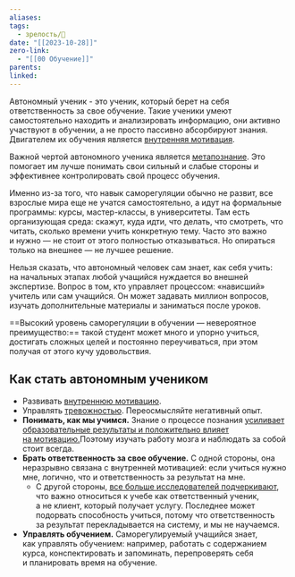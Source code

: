 ```yaml
---
aliases: 
tags:
  - зрелость/🌱
date: "[[2023-10-28]]"
zero-link:
  - "[[00 Обучение]]"
parents: 
linked:
---
```

Автономный ученик - это ученик, который берет на себя ответственность за свое обучение. Такие ученики умеют самостоятельно находить и анализировать информацию, они активно участвуют в обучении, а не просто пассивно абсорбируют знания. Двигателем их обучения является [внутренняя мотивация](Внутренняя%20мотивация.md).

Важной чертой автономного ученика является [метапознание](Метапознание.md). Это помогает им лучше понимать свои сильный и слабые стороны и эффективнее контролировать свой процесс обучения.

Именно из-за того, что навык саморегуляции обычно не развит, все взрослые мира еще не учатся самостоятельно, а идут на формальные программы: курсы, мастер-классы, в университеты. Там есть организующая среда: скажут, куда идти, что делать, что смотреть, что читать, сколько времени учить конкретную тему. Часто это важно и нужно — не стоит от этого полностью отказываться. Но опираться только на внешнее — не лучшее решение.

Нельзя сказать, что автономный человек сам знает, как себя учить: на начальных этапах любой учащийся нуждается во внешней экспертизе. Вопрос в том, кто управляет процессом: «нависший» учитель или сам учащийся. Он может задавать миллион вопросов, изучать дополнительные материалы и заниматься после уроков.

==Высокий уровень саморегуляции в обучении — невероятное преимущество:== такой студент может много и упорно учиться, достигать сложных целей и постоянно переучиваться, при этом получая от этого кучу удовольствия.
## Как стать автономным учеником
- Развивать [внутреннюю мотивацию](Внутренняя%20мотивация.md).
- Управлять [тревожностью](Тревожность.md). Переосмысляйте негативный опыт.
- **Понимать, как мы учимся.** Знание о процессе познания [усиливает образовательные результаты и положительно влияет на мотивацию.](https://doi.org/10.1016/j.tine.2018.07.003)Поэтому изучать работу мозга и наблюдать за собой стоит всегда.
- **Брать ответственность за свое обучение.** С одной стороны, она неразрывно связана с внутренней мотивацией: если учиться нужно мне, логично, что и ответственность за результат на мне.
	- С другой стороны, [все больше исследователей подчеркивают](https://doi.org/10.1080/01425692.2014.893072), что важно относиться к учебе как ответственный ученик, а не клиент, который получает услугу. Последнее может подорвать способность учиться, потому что ответственность за результат перекладывается на систему, и мы не научаемся.
- **Управлять обучением.** Саморегулируемый учащийся знает, как управлять обучением: например, работать с содержанием курса, конспектировать и запоминать, перепроверять себя и планировать время на обучение.